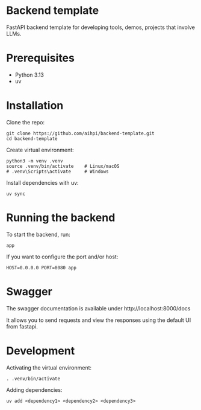 # Backend template 
FastAPI backend template for developing tools, demos, projects that involve LLMs. 

# Prerequisites

- Python 3.13
- uv

# Installation

Clone the repo:

```
git clone https://github.com/aihpi/backend-template.git
cd backend-template
```

Create virtual environment:

```
python3 -m venv .venv
source .venv/bin/activate    # Linux/macOS
# .venv\Scripts\activate     # Windows
```
Install dependencies with uv:
```
uv sync
```

# Running the backend

To start the backend, run:
```
app
```

If you want to configure the port and/or host:

```
HOST=0.0.0.0 PORT=8080 app 
```

# Swagger 

The swagger documentation is available under http://localhost:8000/docs

It allows you to send requests and view the responses using the default UI from fastapi.

# Development

Activating the virtual environment:

```
. .venv/bin/activate
```

Adding dependencies:

```
uv add <dependency1> <dependency2> <dependency3>
```



